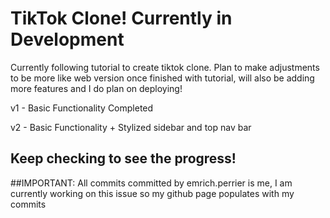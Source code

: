 # TikTok Clone! Currently in Development

Currently following tutorial to create tiktok clone. Plan to make adjustments to be more like web version once finished with tutorial, will also be adding more features and I do plan on deploying!

v1 - Basic Functionality Completed

v2 - Basic Functionality + Stylized sidebar and top nav bar

## Keep checking to see the progress!

##IMPORTANT: All commits committed by emrich.perrier is me, I am currently working on this issue so my github page populates with my commits
